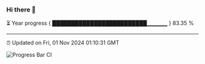 ### Hi there 👋

⏳ Year progress { █████████████████████████▁▁▁▁▁ } 83.35 %

---

⏰ Updated on Fri, 01 Nov 2024 01:10:31 GMT

![Progress Bar CI](https://github.com/liununu/liununu/workflows/Progress%20Bar%20CI/badge.svg)
